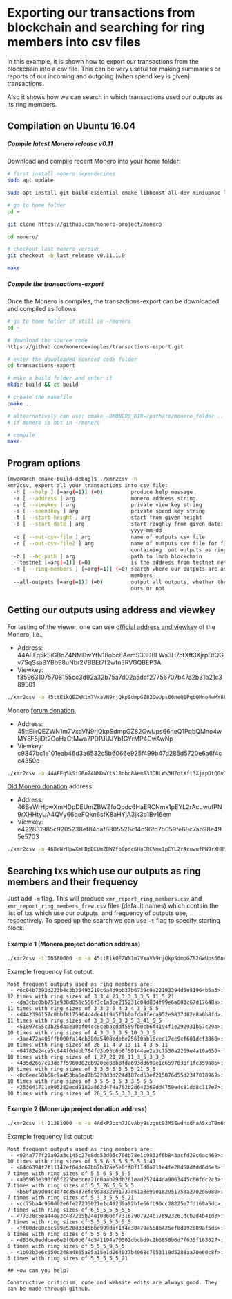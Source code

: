 # Exporting our transactions from blockchain and searching for ring members into csv files

In this example, it is shown how to export our transactions from the blockchain
into a csv file. This can be very useful
for making summaries or reports of our incoming and outgoing (when spend key is given)
 transactions.

Also it shows how we can search in which transactions used our outputs as
its ring members.



## Compilation on Ubuntu 16.04

##### Compile latest Monero release v0.11

Download and compile recent Monero into your home folder:

```bash
# first install monero dependecines
sudo apt update

sudo apt install git build-essential cmake libboost-all-dev miniupnpc libunbound-dev graphviz doxygen libunwind8-dev pkg-config libssl-dev libcurl4-openssl-dev libgtest-dev libreadline-dev libzmq3-dev

# go to home folder
cd ~

git clone https://github.com/monero-project/monero

cd monero/

# checkout last monero version
git checkout -b last_release v0.11.1.0

make
```


##### Compile the transactions-export

Once the Monero is compiles, the transactions-export can be downloaded and compiled
as follows:

```bash
# go to home folder if still in ~/monero
cd ~

# download the source code
https://github.com/moneroexamples/transactions-export.git

# enter the downloaded sourced code folder
cd transactions-export

# make a build folder and enter it
mkdir build && cd build

# create the makefile
cmake ..

# altearnatively can use: cmake -DMONERO_DIR=/path/to/monero_folder ..
# if monero is not in ~/monero

# compile
make
```


## Program options
```bash
[mwo@arch cmake-build-debug]$ ./xmr2csv -h
xmr2csv, export all your transactions into csv file:
  -h [ --help ] [=arg(=1)] (=0)         produce help message
  -a [ --address ] arg                  monero address string
  -v [ --viewkey ] arg                  private view key string
  -s [ --spendkey ] arg                 private spend key string
  -t [ --start-height ] arg             start from given height
  -d [ --start-date ] arg               start roughly from given date:
                                        yyyy-mm-dd
  -c [ --out-csv-file ] arg             name of outputs csv file
  -r [ --out-csv-file2 ] arg            name of outputs csv file for file
                                        containing  out outputs as ring members
  -b [ --bc-path ] arg                  path to lmdb blockchain
  --testnet [=arg(=1)] (=0)             is the address from testnet network
  -m [ --ring-members ] [=arg(=1)] (=0) search where our outputs are as ring
                                        members
  --all-outputs [=arg(=1)] (=0)         output all outputs, whether they are
                                        ours or not
```

## Getting our outputs using address and viewkey

For testing of the viewer, one can use [official address and viewkey](https://github.com/monero-project/bitmonero#supporting-the-project)
of the Monero, i.e.,

- Address: 44AFFq5kSiGBoZ4NMDwYtN18obc8AemS33DBLWs3H7otXft3XjrpDtQGv7SqSsaBYBb98uNbr2VBBEt7f2wfn3RVGQBEP3A
- Viewkey: f359631075708155cc3d92a32b75a7d02a5dcf27756707b47a2b31b21c389501

```bash
./xmr2csv -a 45ttEikQEZWN1m7VxaVN9rjQkpSdmpGZ82GwUps66neQ1PqbQMno4wMY8F5jiDt2GoHzCtMwa7PDPJUJYb1GYrMP4CwAwNp -v c9347bc1e101eab46d3a6532c5b6066e925f499b47d285d5720e6a6f4cc4350c -c ./current.csv 
```

Monero [forum donation](https://www.reddit.com/r/Monero/comments/5j2rm7/in_last_four_weekes_there_were_about_850_xmr/dbdmzt7/?context=3),

- Address: 45ttEikQEZWN1m7VxaVN9rjQkpSdmpGZ82GwUps66neQ1PqbQMno4wMY8F5jiDt2GoHzCtMwa7PDPJUJYb1GYrMP4CwAwNp
- Viewkey: c9347bc1e101eab46d3a6532c5b6066e925f499b47d285d5720e6a6f4cc4350c

```bash
./xmr2csv -a 44AFFq5kSiGBoZ4NMDwYtN18obc8AemS33DBLWs3H7otXft3XjrpDtQGv7SqSsaBYBb98uNbr2VBBEt7f2wfn3RVGQBEP3A -v f359631075708155cc3d92a32b75a7d02a5dcf27756707b47a2b31b21c389501 -c ./forum.csv
```

[Old Monero donation](https://github.com/monero-project/monero/pull/714/files) address:

- Address: 46BeWrHpwXmHDpDEUmZBWZfoQpdc6HaERCNmx1pEYL2rAcuwufPN9rXHHtyUA4QVy66qeFQkn6sfK8aHYjA3jk3o1Bv16em 
- Viewkey: e422831985c9205238ef84daf6805526c14d96fd7b059fe68c7ab98e495e5703

```bash
./xmr2csv -a 46BeWrHpwXmHDpDEUmZBWZfoQpdc6HaERCNmx1pEYL2rAcuwufPN9rXHHtyUA4QVy66qeFQkn6sfK8aHYjA3jk3o1Bv16em -v e422831985c9205238ef84daf6805526c14d96fd7b059fe68c7ab98e495e5703 -c ./old.csv
```



## Searching txs which use our outputs as ring members and their frequency

Just add `-m` flag. This will produce `xmr_report_ring_members.csv` and `xmr_report_ring_members_frew.csv` files
 (default names) which
contain the list of txs which use our outputs, and frequency of outputs use, respectively. To speed up the search
we can use `-t` flag to specify starting block.

#### Example 1 (Monero project donation address)

```bash
./xmr2csv -t 00580000 -m -a 45ttEikQEZWN1m7VxaVN9rjQkpSdmpGZ82GwUps66neQ1PqbQMno4wMY8F5jiDt2GoHzCtMwa7PDPJUJYb1GYrMP4CwAwNp -v c9347bc1e101eab46d3a6532c5b6066e925f499b47d285d5720e6a6f4cc4350c
```

Example frequency list output:

```
Most frequent outputs used as ring members are:
 - <6c04b7393d223b4c3b35493219c6a4d9bb37b6739c9a22193394d5e81964b5a3>: 12 times with ring sizes of 3_3_4_23_3_3_3_3_5_11_5_21
 - <da3cbc0bb751e938d058c556f3c1a3ce215231c04d834f99e6a603c67d17648a>: 11 times with ring sizes of 3_3_3_5_4_3_4_3_5_5_5
 - <d442396157c8bbf8175964c4de41f9a5f1b0afda9feca952e9837d82e8a0b8fd>: 11 times with ring sizes of 3_3_3_5_3_3_5_3_41_5_5
 - <51897c55c3b25daae30bf04cc8cebacddf559fb0cb6f4194f1e292931b57c29a>: 10 times with ring sizes of 4_3_3_3_3_5_10_3_3_5
 - <3ae472a405ffb000fa14cb380a5408cdebe25610ab16ced17cc9cf601dcf3860>: 10 times with ring sizes of 26_11_4_9_13_11_4_3_5_11
 - <04782e24ca5c944f0d4bb764fd3b95c6b6f59144ee2a3c7530a2269e4a19a650>: 10 times with ring sizes of 1_27_21_26_11_3_5_3_3_3
 - <435d2667c93dd7f5960d02cb920ee8db8fda693dd699e1c659703bf1fc359a86>: 10 times with ring sizes of 3_3_5_5_3_5_5_21_5_5
 - <0c6eec50b66c9a453ba6ad7b5228d3d224d187cd53ef215076d55d2347018969>: 10 times with ring sizes of 3_5_5_3_5_3_3_5_5_5
 - <253641711e995282ecd9182a862d474a782b2d642369dd4759e4c81dd8c117e7>: 10 times with ring sizes of 26_5_5_5_3_3_3_3_3_5
```

#### Example 2 (Monerujo project donation address)


```bash
./xmr2csv -t 01381000 -m -a 4AdkPJoxn7JCvAby9szgnt93MSEwdnxdhaASxbTBm6x5dCwmsDep2UYN4FhStDn5i11nsJbpU7oj59ahg8gXb1Mg3viqCuk -v b1aff2a12191723da0afbe75516f94dd8b068215f6e847d8da57aca5f1f98e0c
```

Example frequency list output:

```
Most frequent outputs used as ring members are:
 - <024a777f20a02a3c145c27e8dd53d05c708b78e1c9832f6b843acfd29c6ac469>: 10 times with ring sizes of 5_5_6_5_5_5_5_5_5_41
 - <64d6394f2f11142ef04dc67bb7bd2ae5e0ff0f11d0a211e4fe28d58dfdd6d6e3>: 7 times with ring sizes of 5_5_6_5_5_5_5
 - <a05963e393f65f225beccea21c0aab29db261ead252444da9063445c60fdc2c3>: 7 times with ring sizes of 5_5_26_5_5_5_5
 - <b50f169d04c4e74c35437efc9da832091737c61a8e990182951758a2702d6080>: 7 times with ring sizes of 5_3_3_5_5_5_21
 - <cc75ba4c950d62e6fe27235021e1c492d9a92bfe66fb90cc28225e7fd169a5dc>: 7 times with ring sizes of 6_5_5_5_5_5_5
 - <77328c5ea44e92c487205b24e10860bf73167907924b178923261dcb2d4b41d3>: 7 times with ring sizes of 5_5_5_5_5_5_5
 - <ff00dc60cbc599e520d33d5bbc999daf1f4e30479e558b425ef8d092809af5d5>: 6 times with ring sizes of 5_5_6_3_5_5
 - <d836c0eddcee6e2f0b0b6f4d541194a70502dbcbd9c2b6858b6d7f035f163627>: 6 times with ring sizes of 5_5_5_9_5_5
 - <1b92b3e6c650c248a4865a95a15e1d264037b4068c7053119d5288aa70e60c8f>: 6 times with ring sizes of 5_5_5_5_5_21

## How can you help?

Constructive criticism, code and website edits are always good. They can be made through github.










